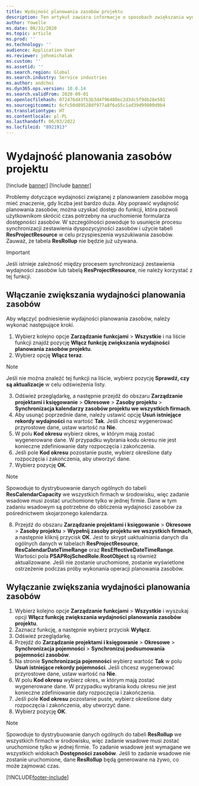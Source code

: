 ```yaml
---
title: Wydajność planowania zasobów projektu
description: Ten artykuł zawiera informacje o sposobach zwiększania wydajności planowania zasobów dla dużej liczby projektów.
author: Yowelle
ms.date: 08/31/2020
ms.topic: article
ms.prod: ''
ms.technology: ''
audience: Application User
ms.reviewer: johnmichalak
ms.custom: ''
ms.assetid: ''
ms.search.region: Global
ms.search.industry: Service industries
ms.author: andchoi
ms.dyn365.ops.version: 10.0.14
ms.search.validFrom: 2020-09-01
ms.openlocfilehash: 072476d43fb3b3d4f96480ec2d3dc5f9db28e501
ms.sourcegitcommit: 6cfc50d89528df977a8f6a55c1ad39d99800d9b4
ms.translationtype: HT
ms.contentlocale: pl-PL
ms.lasthandoff: 06/03/2022
ms.locfileid: "8921913"
---
```

# <a name="project-resource-scheduling-performance"></a>Wydajność planowania zasobów projektu

[!include [banner](../includes/banner.md)]
[!include [banner](../includes/preview-banner.md)]


Problemy dotyczące wydajności związanej z planowaniem zasobów mogą mieć znaczenie, gdy liczba jest bardzo duża. Aby poprawić wydajność planowania zasobów, można uzyskać dostęp do funkcji, która pozwoli użytkownikom skrócić czas potrzebny na uruchomienie formularza dostępności zasobów. W szczególności powoduje to usunięcie procesu synchronizacji zestawienia dyspozycyjności zasobów i użycie tabeli **ResProjectResource** w celu przyspieszenia wyszukiwania zasobów. Zauważ, że tabela **ResRollup** nie będzie już używana.

> [!IMPORTANT]
> Jeśli istnieje zależność między procesem synchronizacji zestawienia wydajności zasobów lub tabelą **ResProjectResource**, nie należy korzystać z tej funkcji.

## <a name="enable-resource-scheduling-performance-enhancement"></a>Włączanie zwiększania wydajności planowania zasobów
Aby włączyć podniesienie wydajności planowania zasobów, należy wykonać następujące kroki.

1. Wybierz kolejno opcje **Zarządzanie funkcjami** > **Wszystkie** i na liście funkcji znajdź pozycję **Włącz funkcję zwiększania wydajności planowania zasobów projektu**.
2. Wybierz opcję **Włącz teraz**.

> [!NOTE]
> Jeśli nie można znaleźć tej funkcji na liście, wybierz pozycję **Sprawdź, czy są aktualizacje** w celu odświeżenia listy.

3. Odśwież przeglądarkę, a następnie przejdź do obszaru **Zarządzanie projektami i księgowanie** > **Okresowe** > **Zasoby projektu** > **Synchronizacja kalendarzy zasobów projektu we wszystkich firmach**.
4. Aby usunąć poprzednie dane, należy ustawić opcję **Usuń istniejące rekordy wydajności** na wartość **Tak**. Jeśli chcesz wygenerować przyrostowe dane, ustaw wartość na **Nie**.
5. W polu **Kod okresu** wybierz okres, w którym mają zostać wygenerowane dane. W przypadku wybrania kodu okresu nie jest konieczne zdefiniowanie daty rozpoczęcia i zakończenia.
6. Jeśli pole **Kod okresu** pozostanie puste, wybierz określone daty rozpoczęcia i zakończenia, aby utworzyć dane.
7. Wybierz pozycję **OK**.

 > [!NOTE]
 > Spowoduje to dystrybuowanie danych ogólnych do tabeli **ResCalendarCapacity** we wszystkich firmach w środowisku, więc zadanie wsadowe musi zostać uruchomione tylko w jednej firmie. Dane w tym zadaniu wsadowym są potrzebne do obliczenia wydajności zasobów za pośrednictwem skojarzonego kalendarza.

8. Przejdź do obszaru **Zarządzanie projektami i księgowanie** > **Okresowe** > **Zasoby projektu** > **Wypełnij zasoby projektu we wszystkich firmach**, a następnie kliknij przycisk **OK**. Jest to skrypt uaktualniania danych dla ogólnych danych w tabelach **ResProjectResource**, **ResCalendarDateTimeRange** oraz **ResEffectiveDateTimeRange**. Wartości pola **PSAPRojSchedRole.RootObject** są również aktualizowane. Jeśli nie zostanie uruchomione, zostanie wyświetlone ostrzeżenie podczas próby wykonania operacji planowania zasobów.
 
## <a name="turn-off-resource-scheduling-performance-enhancement"></a>Wyłączanie zwiększania wydajności planowania zasobów

1. Wybierz kolejno opcje **Zarządzanie funkcjami** > **Wszystkie** i wyszukaj opcji **Włącz funkcję zwiększania wydajności planowania zasobów projektu**.
2. Zaznacz funkcję, a następnie wybierz przycisk **Wyłącz**.
3. Odśwież przeglądarkę.
4. Przejdź do **Zarządzanie projektami i księgowanie** > **Okresowe** > **Synchronizacja pojemności** > **Synchronizuj podsumowania pojemności zasobów**.
5. Na stronie **Synchronizacja pojemności** wybierz wartość **Tak** w polu **Usuń istniejące rekordy pojemności**. Jeśli chcesz wygenerować przyrostowe dane, ustaw wartość na **Nie**.
6. W polu **Kod okresu** wybierz okres, w którym mają zostać wygenerowane dane. W przypadku wybrania kodu okresu nie jest konieczne zdefiniowanie daty rozpoczęcia i zakończenia.
7. Jeśli pole **Kod okresu** pozostanie puste, wybierz określone daty rozpoczęcia i zakończenia, aby utworzyć dane.
8. Wybierz pozycję **OK**.

> [!NOTE]
> Spowoduje to dystrybuowanie danych ogólnych do tabeli **ResRollup** we wszystkich firmach w środowisku, więc zadanie wsadowe musi zostać uruchomione tylko w jednej firmie. To zadanie wsadowe jest wymagane we wszystkich widokach **Dostępności zasobów**. Jeśli to zadanie wsadowe nie zostanie uruchomione, dane **ResRollup** będą generowane na żywo, co może zajmować czas.


[!INCLUDE[footer-include](../includes/footer-banner.md)]